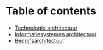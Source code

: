 # Table of contents

* [Technologie architectuur](README.md)
* [Informatiesystemen architectuur](informatiesystemen-architectuur.md)
* [Bedrijfsarchitectuur](bedrijfsarchitectuur.md)


